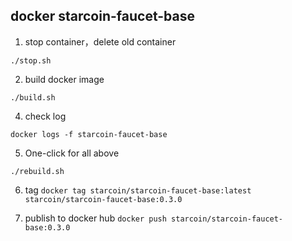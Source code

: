 ## docker starcoin-faucet-base

1. stop container，delete old container

`./stop.sh`

2. build docker image

`./build.sh`

4. check log

`docker logs -f starcoin-faucet-base`

5. One-click for all above

`./rebuild.sh`

6. tag
   `docker tag starcoin/starcoin-faucet-base:latest starcoin/starcoin-faucet-base:0.3.0`

7. publish to docker hub
   `docker push starcoin/starcoin-faucet-base:0.3.0`
